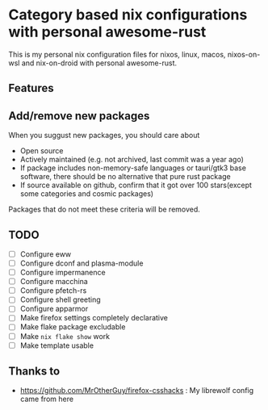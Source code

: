 # Category based nix configurations with personal awesome-rust
 This is my personal nix configuration files for nixos, linux, macos, nixos-on-wsl and nix-on-droid with personal awesome-rust.

## Features

## Add/remove new packages
When you suggust new packages, you should care about
- Open source
- Actively maintained (e.g. not archived, last commit was a year ago)
- If package includes non-memory-safe languages or tauri/gtk3 base software, there should be no alternative that pure rust package
- If source available on github, confirm that it got over 100 stars(except some categories and cosmic packages)

Packages that do not meet these criteria will be removed.

## TODO
- [ ] Configure eww
- [ ] Configure dconf and plasma-module
- [ ] Configure impermanence
- [ ] Configure macchina
- [ ] Configure pfetch-rs
- [ ] Configure shell greeting
- [ ] Configure apparmor
- [ ] Make firefox settings completely declarative
- [ ] Make flake package excludable
- [ ] Make `nix flake show` work
- [ ] Make template usable

## Thanks to
- https://github.com/MrOtherGuy/firefox-csshacks : My librewolf config came from here
